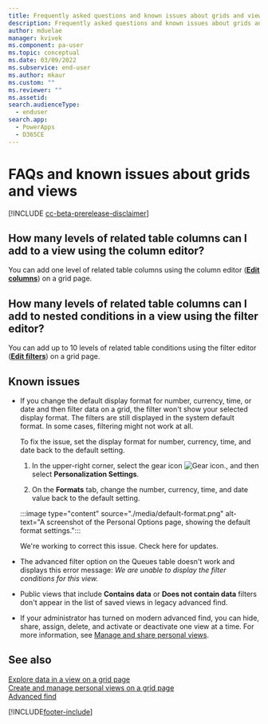 ```yaml
---
title: Frequently asked questions and known issues about grids and views
description: Frequently asked questions and known issues about grids and views in Power Apps.
author: mduelae
manager: kvivek
ms.component: pa-user
ms.topic: conceptual
ms.date: 03/09/2022
ms.subservice: end-user
ms.author: mkaur
ms.custom: ""
ms.reviewer: ""
ms.assetid: 
search.audienceType: 
  - enduser
search.app: 
  - PowerApps
  - D365CE
---
```


# FAQs and known issues about grids and views

[!INCLUDE [cc-beta-prerelease-disclaimer](../includes/cc-beta-prerelease-disclaimer.md)]

## How many levels of related table columns can I add to a view using the column editor?

You can add one level of related table columns using the column editor ([**Edit columns**](grid-filters-advanced.md#column-editor)) on a grid page.

## How many levels of related table columns can I add to nested conditions in a view using the filter editor?

You can add up to 10 levels of related table conditions using the filter editor ([**Edit filters**](grid-filters-advanced.md#filter-editor)) on a grid page.

## Known issues

- If you change the default display format for number, currency, time, or date and then filter data on a grid, the filter won't show your selected display format. The filters are still displayed in the system default format. In some cases, filtering might not work at all.

  To fix the issue, set the display format for number, currency, time, and date back to the default setting.

  1. In the upper-right corner, select the gear icon ![Gear icon.](media/selection-rule-gear-button.png), and then select **Personalization Settings**.

  2. On the **Formats** tab, change the number, currency, time, and date value back to the default setting.

    :::image type="content" source="./media/default-format.png" alt-text="A screenshot of the Personal Options page, showing the default format settings.":::

  We're working to correct this issue. Check here for updates.

- The advanced filter option on the Queues table doesn't work and displays this error message: *We are unable to display the filter conditions for this view.*

- Public views that include **Contains data** or **Does not contain data** filters don't appear in the list of saved views in legacy advanced find.

- If your administrator has turned on modern advanced find, you can hide, share, assign, delete, and activate or deactivate one view at a time. For more information, see [Manage and share personal views](grid-filters-advanced.md#manage-and-share-personal-views).

## See also

[Explore data in a view on a grid page](grid-filters.md)  
[Create and manage personal views on a grid page](grid-filters-advanced.md)  
[Advanced find](advanced-find.md)

[!INCLUDE[footer-include](../includes/footer-banner.md)]

